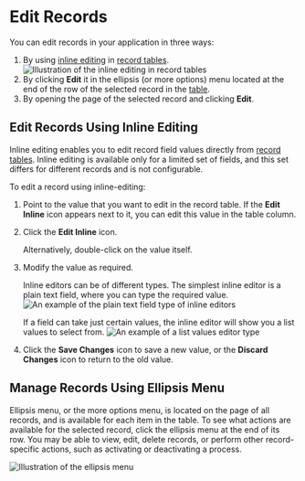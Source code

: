 # Edit Records

<!-- start_edit -->

You can edit records in your application in three ways:

1. By using <i class="fas fa-pencil-alt" aria-hidden="true"></i> [inline editing](index.md#doc-grids-actions-records-edit-inline) in [record tables](../../navigation/record-tables.md#doc-grids).
   ![Illustration of the inline editing in record tables](user/img/getting_started/records/inline_editing_example.png)
2. By clicking  <i class="fa fa-edit fa-lg" aria-hidden="true"></i> **Edit** it in the ellipsis (or more options) menu located at the end of the row of the selected record in the [table](../../navigation/record-tables.md#doc-grids).
3. By opening the page of the selected record and clicking **Edit**.

## Edit Records Using Inline Editing

Inline editing enables you to edit record field values directly from [record tables](index.md#user-guide-ui-components-view-pages). Inline editing is available only for a limited set of fields, and this set differs for different records and is not configurable.

To edit a record using inline-editing:

1. Point to the value  that you want to edit in the record table. If the <i class="fas fa-pencil-alt" aria-hidden="true"></i> **Edit Inline** icon appears next to it, you can edit this value in the table column.
2. Click the <i class="fas fa-pencil-alt" aria-hidden="true"></i> **Edit Inline** icon.

   Alternatively, double-click on the value itself.
3. Modify the value as required.

   Inline editors can be of different types. The simplest inline editor is a plain text field, where you can type the required value.
   ![An example of the plain text field type of inline editors](user/img/getting_started/records/grids/inline_editing_example.png)

   If a field can take just certain values, the inline editor will show you a list values to select from.
   ![An example of a list values editor type](user/img/getting_started/records/grids/grids_inlineeditor2.png)
4. Click the <i class="fa fa-check fa-lg" aria-hidden="true"></i> **Save Changes** icon to save a new value, or the <i class="fa fa-ban fa-lg" aria-hidden="true"></i> **Discard Changes** icon to return to the old value.

## Manage Records Using Ellipsis Menu

Ellipsis menu, or the more options menu, is located on the page of all records, and is available for each item in the table. To see what actions are available for the selected record, click the ellipsis menu at the end of its row. You may be able to view, edit, delete records, or perform other record-specific actions, such as activating or deactivating a process.

![Illustration of the ellipsis menu](user/img/getting_started/records/grids/grids_editrecord.png)
<!-- finish_edit -->
<!-- fa-bars = fa-navicon -->
<!-- Ic Tiles is used as Set As Default in saved views, and as tiles in display layout options -->
<!-- IcPencil refers to Rename in Commerce and Inline Editing in CRM -->
<!-- Check mark in the square. -->
<!-- SortDesc is also used as drop-down arrow -->
